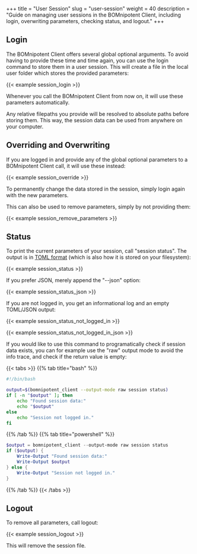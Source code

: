 +++
title = "User Session"
slug = "user-session"
weight = 40
description = "Guide on managing user sessions in the BOMnipotent Client, including login, overwriting parameters, checking status, and logout."
+++

## Login

The BOMnipotent Client offers several global optional arguments. To avoid having to provide these time and time again, you can use the login command to store them in a user session. This will create a file in the local user folder which stores the provided parameters:

{{< example session_login >}}

Whenever you call the BOMnipotent Client from now on, it will use these parameters automatically.

Any relative filepaths you provide will be resolved to absolute paths before storing them. This way, the session data can be used from anywhere on your computer.

## Overriding and Overwriting

If you are logged in and provide any of the global optional parameters to a BOMnipotent Client call, it will use these instead:

{{< example session_override >}}

To permanently change the data stored in the session, simply login again with the new parameters.

This can also be used to remove parameters, simply by not providing them:

{{< example session_remove_parameters >}}

## Status

To print the current parameters of your session, call "session status". The output is in [TOML format](https://toml.io/en/) (which is also how it is stored on your filesystem):

{{< example session_status >}}

If you prefer JSON, merely append the "--json" option:

{{< example session_status_json >}}

If you are not logged in, you get an informational log and an empty TOML/JSON output:

{{< example session_status_not_logged_in >}}

{{< example session_status_not_logged_in_json >}}

If you would like to use this command to programatically check if session data exists, you can for example use the "raw" output mode to avoid the info trace, and check if the return value is empty:

{{< tabs >}}
{{% tab title="bash" %}}
``` bash
#!/bin/bash

output=$(bomnipotent_client --output-mode raw session status)
if [ -n "$output" ]; then
    echo "Found session data:"
    echo "$output"
else
    echo "Session not logged in."
fi
```
{{% /tab %}}
{{% tab title="powershell" %}}
``` ps1
$output = bomnipotent_client --output-mode raw session status
if ($output) {
    Write-Output "Found session data:"
    Write-Output $output
} else {
    Write-Output "Session not logged in."
}
```
{{% /tab %}}
{{< /tabs >}}



## Logout

To remove all parameters, call logout:

{{< example session_logout >}}

This will remove the session file.
